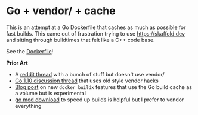 # Go + vendor/ + cache

This is an attempt at a Go Dockerfile that caches as much as possible for fast builds. This came out of frustration trying to use https://skaffold.dev and sitting through buildtimes that felt like a C++ code base.

See the [Dockerfile](https://github.com/philips/golang-vendor-dockerfile-with-cache/blob/master/Dockerfile)!

**Prior Art**
- A [reddit thread](https://www.reddit.com/r/golang/comments/hj4n44/improved_docker_go_module_dependency_cache_for/) with a bunch of stuff but doesn't use vendor/
- [Go 1.10 discussion thread](https://stackoverflow.com/questions/50520103/speeding-up-go-builds-with-go-1-10-build-cache-in-docker-containers) that uses old style vendor hacks
- [Blog post](https://www.docker.com/blog/containerize-your-go-developer-environment-part-3/) on new `docker buildx` features that use the Go build cache as a volume but is experimental
- [go mod download](https://medium.com/@petomalina/using-go-mod-download-to-speed-up-golang-docker-builds-707591336888) to speed up builds is helpful but I prefer to vendor everything

